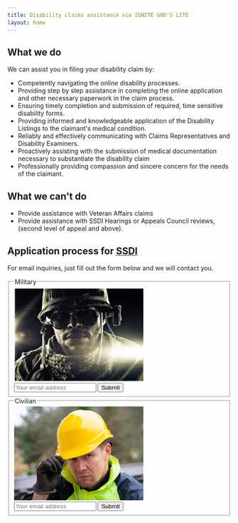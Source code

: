 ```yaml
---
title: Disability claims assistance via IGNITE GOD'S LITE
layout: home
---
```


## What we do

We can assist you in filing your disability claim by:

- Competently navigating the online disability processes.
- Providing step by step assistance in completing the online application and other necessary paperwork in the claim process.
- Ensuring timely completion and submission of required, time sensitive disability forms.
- Providing informed and knowledgeable application of the Disability Listings to the claimant's medical condition.
- Reliably and effectively communicating with Claims Representatives and Disability Examiners.
- Proactively assisting with the submission of medical documentation necessary to substantiate the disability claim
- Professionally providing compassion and sincere concern for the needs of the claimant.

## What we can't do

- Provide assistance with Veteran Affairs claims
- Provide assistance with SSDI Hearings or Appeals Council reviews, (second level of appeal and above).

## Application process for <abbr title="Social Security Disability Insurance">SSDI</abbr>

For email inquiries, just fill out the form below and we will contact you.

<div class="even-columns">
  <form class="center flow">
    <fieldset>
      <legend>Military</legend>
      <img src="img/military.png" alt="Person in military attire" class="mx-auto">
      <input type="email" name="email" placeholder="Your email address"/>
      <input type="hidden" name="type" value="military" />
      <button type="submit">Submit</button>
    </fieldset>
  </form>

  <form class="center flow">
    <fieldset>
      <legend>Civilian</legend>
      <img src="img/civilian.png" alt="Person in civilian attire" class="mx-auto">
      <input type="email" name="email" placeholder="Your email address"/>
      <input type="hidden" name="type" value="civilian" />
      <button type="submit">Submit</button>
    </fieldset>
  </form>
</div>
